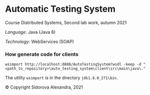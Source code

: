 # Automatic Testing System
Course Distributed Systems, Second lab work, autumn 2021

*Language*: Java (Java 8)

*Technology*: WebServices (SOAP)

### How generate code for clients
```
wsimport http://localhost:8888/AutoTestingSystem?wsdl -keep -d "<path_to_repository>\auto_testing_system\client\src\main\java\."
```

The utility `wsimport` is in the directory `jdk1.8.0_271\bin`.


© Copyright Sidorova Alexandra, 2021